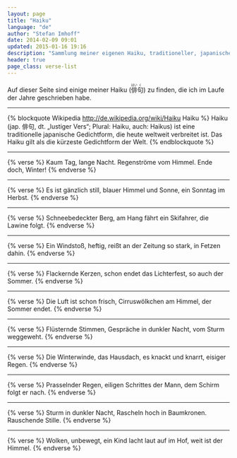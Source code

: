 ```yaml
---
layout: page
title: "Haiku"
language: "de"
author: "Stefan Imhoff"
date: 2014-02-09 09:01
updated: 2015-01-16 19:16
description: "Sammlung meiner eigenen Haiku, traditioneller, japanischer Gedichte."
header: true
page_class: verse-list
---
```


Auf dieser Seite sind einige meiner Haiku (<ruby>俳<rp>（</rp><rt>はい</rt><rp>）</rp>句<rp>（</rp><rt>く</rt><rp>）</rp></ruby>) zu finden, die ich im Laufe der Jahre geschrieben habe.

-------------------------------------------------------------------------------

{% blockquote Wikipedia http://de.wikipedia.org/wiki/Haiku Haiku %}
Haiku (jap. 俳句, dt. „lustiger Vers“; Plural: Haiku, auch: Haikus) ist eine traditionelle japanische Gedichtform, die heute weltweit verbreitet ist. Das Haiku gilt als die kürzeste Gedichtform der Welt.
{% endblockquote %}

-------------------------------------------------------------------------------

{% verse %}
Kaum Tag, lange Nacht.
Regenströme vom Himmel.
Ende doch, Winter!
{% endverse %}

-------------------------------------------------------------------------------

{% verse %}
Es ist gänzlich still,
blauer Himmel und Sonne,
ein Sonntag im Herbst.
{% endverse %}

-------------------------------------------------------------------------------

{% verse %}
Schneebedeckter Berg,
am Hang fährt ein Skifahrer,
die Lawine folgt.
{% endverse %}

-------------------------------------------------------------------------------

{% verse %}
Ein Windstoß, heftig,
reißt an der Zeitung so stark,
in Fetzen dahin.
{% endverse %}

-------------------------------------------------------------------------------

{% verse %}
Flackernde Kerzen,
schon endet das Lichterfest,
so auch der Sommer.
{% endverse %}

-------------------------------------------------------------------------------

{% verse %}
Die Luft ist schon frisch,
Cirruswölkchen am Himmel,
der Sommer endet.
{% endverse %}

-------------------------------------------------------------------------------

{% verse %}
Flüsternde Stimmen,
Gespräche in dunkler Nacht,
vom Sturm weggeweht.
{% endverse %}

-------------------------------------------------------------------------------

{% verse %}
Die Winterwinde,
das Hausdach, es knackt und knarrt,
eisiger Regen.
{% endverse %}

-------------------------------------------------------------------------------

{% verse %}
Prasselnder Regen,
eiligen Schrittes der Mann,
dem Schirm folgt er nach.
{% endverse %}

-------------------------------------------------------------------------------

{% verse %}
Sturm in dunkler Nacht,
Rascheln hoch in Baumkronen.
Rauschende Stille.
{% endverse %}

-------------------------------------------------------------------------------

{% verse %}
Wolken, unbewegt,
ein Kind lacht laut auf im Hof,
weit ist der Himmel.
{% endverse %}
